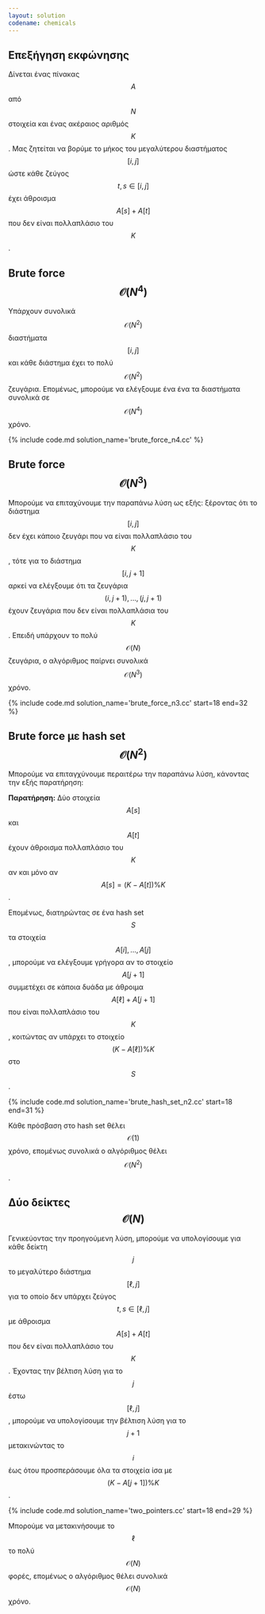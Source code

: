 ```yaml
---
layout: solution
codename: chemicals
---
```


## Επεξήγηση εκφώνησης

Δίνεται ένας πίνακας $$A$$ από $$N$$ στοιχεία και ένας ακέραιος αριθμός $$K$$. Μας ζητείται να βορύμε το μήκος του μεγαλύτερου διαστήματος $$[i, j]$$ ώστε κάθε ζεύγος $$t, s \in [i, j]$$ έχει άθροισμα $$A[s] + A[t]$$ που δεν είναι πολλαπλάσιο του $$K$$.

## Brute force $$\mathcal{O}(N^4)$$

Υπάρχουν συνολικά $$\mathcal{O}(N^2)$$ διαστήματα $$[i, j]$$ και κάθε διάστημα έχει το πολύ $$\mathcal{O}(N^2)$$ ζευγάρια. Επομένως, μπορούμε να ελέγξουμε ένα ένα τα διαστήματα συνολικά σε $$\mathcal{O}(N^4)$$ χρόνο. 

{% include code.md solution_name='brute_force_n4.cc' %}

## Brute force $$\mathcal{O}(N^3)$$

Μπορούμε να επιταχύνουμε την παραπάνω λύση ως εξής: ξέροντας ότι το διάστημα $$[i, j]$$ δεν έχει κάποιο ζευγάρι που να είναι πολλαπλάσιο του $$K$$, τότε για το διάστημα $$[i, j+1]$$ αρκεί να ελέγξουμε ότι τα ζευγάρια $$(i, j+1), \ldots, (j, j+1)$$ έχουν ζευγάρια που δεν είναι πολλαπλάσια του $$K$$. Επειδή υπάρχουν το πολύ $$\mathcal{O}(N)$$ ζευγάρια, ο αλγόριθμος παίρνει συνολικά $$\mathcal{O}(N^3)$$ χρόνο.

{% include code.md solution_name='brute_force_n3.cc' start=18 end=32 %}

## Brute force με hash set $$\mathcal{O}(N^2)$$

Mπορούμε να επιταγχύνουμε περαιτέρω την παραπάνω λύση, κάνοντας την εξής παρατήρηση:

**Παρατήρηση:** Δύο στοιχεία $$A[s]$$ και $$A[t]$$ έχουν άθροισμα πολλαπλάσιο του $$K$$ αν και μόνο αν $$A[s] = (K - A[t]) \% K$$. 

Επομένως, διατηρώντας σε ένα hash set $$S$$ τα στοιχεία $$A[i], \ldots, A[j]$$, μπορούμε να ελέγξουμε γρήγορα αν το στοιχείο $$A[j+1]$$ συμμετέχει σε κάποια δυάδα με άθροιμα $$A[\ell] + A[j+1]$$ που είναι πολλαπλάσιο του $$K$$, κοιτώντας αν υπάρχει το στοιχείο $$(K - A[\ell]) \% K$$ στο $$S$$.

{% include code.md solution_name='brute_hash_set_n2.cc' start=18 end=31 %}

Κάθε πρόσβαση στο hash set θέλει $$\mathcal{O}(1)$$ χρόνο, επομένως συνολικά ο αλγόριθμος θέλει $$\mathcal{O}(N^2)$$.

## Δύο δείκτες $$\mathcal{O}(N)$$

Γενικεύοντας την προηγούμενη λύση, μπορούμε να υπολογίσουμε για κάθε δείκτη $$j$$ το μεγαλύτερο διάστημα $$[\ell, j]$$ για το οποίο δεν υπάρχει ζεύγος $$t, s \in [\ell, j]$$ με άθροισμα $$A[s] + A[t]$$ που δεν είναι πολλαπλάσιο του $$K$$.  Έχοντας την βέλτιση λύση για το $$j$$ έστω $$[\ell, j]$$, μπορούμε να υπολογίσουμε την βέλτιση λύση για το $$j+1$$ μετακινώντας το $$i$$ έως ότου προσπεράσουμε όλα τα στοιχεία ίσα με $$(K - A[j+1]) \% K$$.

{% include code.md solution_name='two_pointers.cc' start=18 end=29 %}

Μπορούμε να μετακινήσουμε το $$\ell$$ το πολύ $$\mathcal{O}(N)$$ φορές, επομένως ο αλγόριθμος θέλει συνολικά $$\mathcal{O}(N)$$ χρόνο.
